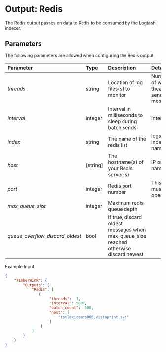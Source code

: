 # Output: Redis

The Redis output passes on data to Redis to be consumed by the Logtash indexer.

## Parameters
The following parameters are allowed when configuring the Redis output.

| Parameter     |   Type   |  Description                                                | Details               |  Default |
| :-------------|:---------|:------------------------------------------------------------| :---------------------------  | :-- |
| *threads*     | string   | Location of log files(s) to monitor                         | Number of worker theads to send messages | 1 |
| *interval*    | integer  | Interval in milliseconds to sleep during batch sends        | Interval      | 5000 |
| *index*       | string   | The name of the redis list                                  | logstash index name | logstash |
| *host*        | [string] | The hostname(s) of your Redis server(s) | IP or DNS name |  |
| *port*        | integer  | Redis port number                                           | This port must be open  | 6379  |
| *max_queue_size* | integer  | Maximum redis queue depth       |  | 50000 |
| *queue_overflow_discard_oldest* | bool  | If true, discard oldest messages when max_queue_size reached otherwise discard newest |  | true |

Example Input:
```json
{
    "TimberWinR": {
        "Outputs": {
            "Redis": [
               { 
                    "threads":  1,   
                    "interval": 5000, 
                    "batch_count":  500,              
                    "host": [
                        "tstlexiceapp006.vistaprint.svc"
                    ]
                }
            ]
		}
	}
}
```